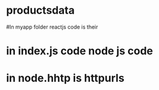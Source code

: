 # productsdata

#In myapp folder reactjs code is their
# in index.js code node js code
# in node.hhtp is httpurls
